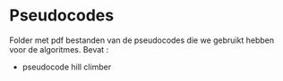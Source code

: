 # Pseudocodes

Folder met pdf bestanden van de pseudocodes die we gebruikt hebben voor de algoritmes. 
Bevat :
- pseudocode hill climber

